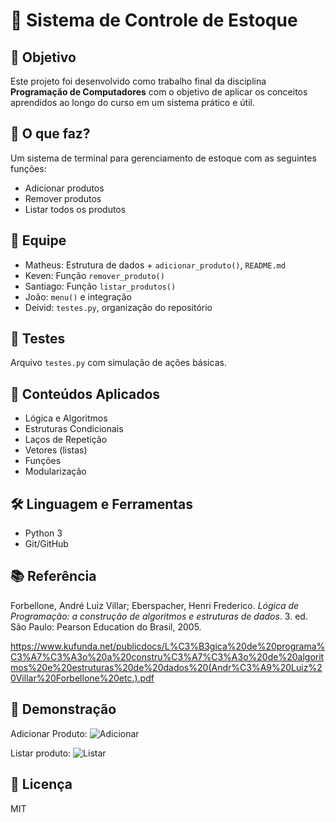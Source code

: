 # 🧾 Sistema de Controle de Estoque

## 📌 Objetivo
Este projeto foi desenvolvido como trabalho final da disciplina **Programação de Computadores** com o objetivo de aplicar os conceitos aprendidos ao longo do curso em um sistema prático e útil.

## 🚀 O que faz?
Um sistema de terminal para gerenciamento de estoque com as seguintes funções:
- Adicionar produtos
- Remover produtos
- Listar todos os produtos

## 👥 Equipe
- Matheus: Estrutura de dados + `adicionar_produto()`, `README.md`
- Keven: Função `remover_produto()`
- Santiago: Função `listar_produtos()`
- João: `menu()` e integração
- Deivid: `testes.py`, organização do repositório

## 🧪 Testes
Arquivo `testes.py` com simulação de ações básicas.

## 🧠 Conteúdos Aplicados
- Lógica e Algoritmos
- Estruturas Condicionais
- Laços de Repetição
- Vetores (listas)
- Funções
- Modularização

## 🛠️ Linguagem e Ferramentas
- Python 3
- Git/GitHub

## 📚 Referência
Forbellone, André Luiz Villar; Eberspacher, Henri Frederico. *Lógica de Programação: a construção de algoritmos e estruturas de dados*. 3. ed. São Paulo: Pearson Education do Brasil, 2005.

https://www.kufunda.net/publicdocs/L%C3%B3gica%20de%20programa%C3%A7%C3%A3o%20a%20constru%C3%A7%C3%A3o%20de%20algoritmos%20e%20estruturas%20de%20dados%20(Andr%C3%A9%20Luiz%20Villar%20Forbellone%20etc.).pdf

## 📸 Demonstração

Adicionar Produto:
![Adicionar](https://github.com/user-attachments/assets/0c6d7444-7ca3-49ad-8c2d-aedda53556ef)

Listar produto:
![Listar](https://github.com/user-attachments/assets/9e775b77-f354-4b8e-b776-c493ad76064b)


## 📄 Licença
MIT
